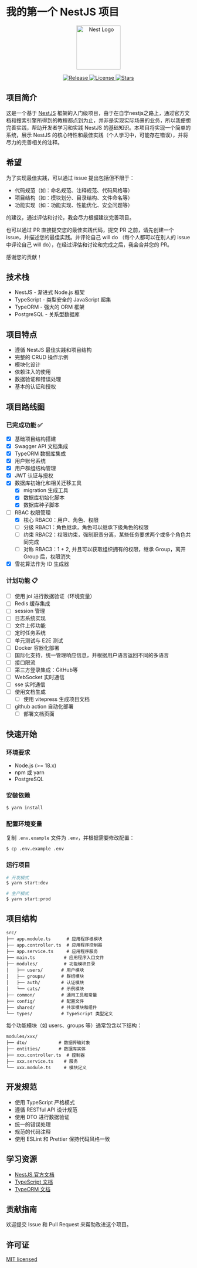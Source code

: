# 我的第一个 NestJS 项目

<p align="center">
  <a href="http://nestjs.com/" target="blank"><img src="https://nestjs.com/img/logo-small.svg" width="120" alt="Nest Logo" /></a>
</p>

<p align="center">
  <a href="https://github.com/fengzai6/my-first-nest/releases/latest">
    <img src="https://img.shields.io/github/v/release/fengzai6/my-first-nest" alt="Release">
  </a>
  <a href="https://github.com/fengzai6/my-first-nest/blob/master/LICENSE">
    <img src="https://img.shields.io/github/license/fengzai6/my-first-nest" alt="License">
  </a>
  <a href="https://github.com/fengzai6/my-first-nest/stargazers">
    <img src="https://img.shields.io/github/stars/fengzai6/my-first-nest" alt="Stars">
  </a>
</p>

## 项目简介

这是一个基于 [NestJS](https://nestjs.com/) 框架的入门级项目，由于在自学nestjs之路上，通过官方文档和搜索引擎所得到的教程都点到为止，并非是实现实际场景的业务，所以我便想完善实践，帮助开发者学习和实践 NestJS 的基础知识。本项目将实现一个简单的系统，展示 NestJS 的核心特性和最佳实践（个人学习中，可能存在错误），并将尽力的完善相关的注释。

## 希望

为了实现最佳实践，可以通过 issue 提出包括但不限于：

- 代码规范（如：命名规范、注释规范、代码风格等）
- 项目结构（如：模块划分、目录结构、文件命名等）
- 功能实现（如：功能实现、性能优化、安全问题等）

的建议，通过评估和讨论，我会尽力根据建议完善项目。

也可以通过 PR 直接提交您的最佳实践代码，提交 PR 之前，请先创建一个 issue，并描述您的最佳实践。并评论自己 will do （每个人都可以在别人的 issue 中评论自己 will do），在经过评估和讨论和完成之后，我会合并您的 PR。

感谢您的贡献！

## 技术栈

- NestJS - 渐进式 Node.js 框架
- TypeScript - 类型安全的 JavaScript 超集
- TypeORM - 强大的 ORM 框架
- PostgreSQL - 关系型数据库

## 项目特点

- 遵循 NestJS 最佳实践和项目结构
- 完整的 CRUD 操作示例
- 模块化设计
- 依赖注入的使用
- 数据验证和错误处理
- 基本的认证和授权

## 项目路线图

### 已完成功能 ✅

- [x] 基础项目结构搭建
- [x] Swagger API 文档集成
- [x] TypeORM 数据库集成
- [x] 用户账号系统
- [x] 用户群组结构管理
- [x] JWT 认证与授权
- [x] 数据库初始化和相关迁移工具
  - [x] migration 生成工具
  - [x] 数据库初始化脚本
  - [x] 数据库种子脚本
- [ ] RBAC 权限管理
  - [x] 核心 RBAC0：用户、角色、权限
  - [ ] 分级 RBAC1：角色继承，角色可以继承下级角色的权限
  - [ ] 约束 RBAC2：权限约束，强制职责分离，某些任务要求两个或多个角色共同完成
  - [ ] 对称 RBAC3：1 + 2, 并且可以获取组织拥有的权限，继承 Group，离开 Group 后，权限消失
- [x] 雪花算法作为 ID 生成器

### 计划功能 📋

- [ ] 使用 joi 进行数据验证（环境变量）
- [ ] Redis 缓存集成
- [ ] session 管理
- [ ] 日志系统实现
- [ ] 文件上传功能
- [ ] 定时任务系统
- [ ] 单元测试与 E2E 测试
- [ ] Docker 容器化部署
- [ ] 国际化支持，统一管理响应信息，并根据用户语言返回不同的多语言
- [ ] 接口限流
- [ ] 第三方登录集成：GitHub等
- [ ] WebSocket 实时通信
- [ ] sse 实时通信
- [ ] 使用文档生成
  - [ ] 使用 vitepress 生成项目文档
- [ ] github action 自动化部署
  - [ ] 部署文档页面

## 快速开始

### 环境要求

- Node.js (>= 18.x)
- npm 或 yarn
- PostgreSQL

### 安装依赖

```bash
$ yarn install
```

### 配置环境变量

复制 `.env.example` 文件为 `.env`，并根据需要修改配置：

```bash
$ cp .env.example .env
```

### 运行项目

```bash
# 开发模式
$ yarn start:dev

# 生产模式
$ yarn start:prod
```

## 项目结构

```
src/
├── app.module.ts      # 应用程序根模块
├── app.controller.ts  # 应用程序控制器
├── app.service.ts     # 应用程序服务
├── main.ts           # 应用程序入口文件
├── modules/          # 功能模块目录
│   ├── users/       # 用户模块
│   ├── groups/      # 群组模块
│   ├── auth/        # 认证模块
│   └── cats/        # 示例模块
├── common/          # 通用工具和常量
├── config/          # 配置文件
├── shared/          # 共享模块和组件
└── types/           # TypeScript 类型定义
```

每个功能模块（如 users、groups 等）通常包含以下结构：

```
modules/xxx/
├── dto/            # 数据传输对象
├── entities/       # 数据库实体
├── xxx.controller.ts  # 控制器
├── xxx.service.ts    # 服务
└── xxx.module.ts     # 模块定义
```

## 开发规范

- 使用 TypeScript 严格模式
- 遵循 RESTful API 设计规范
- 使用 DTO 进行数据验证
- 统一的错误处理
- 规范的代码注释
- 使用 ESLint 和 Prettier 保持代码风格一致

## 学习资源

- [NestJS 官方文档](https://docs.nestjs.com)
- [TypeScript 文档](https://www.typescriptlang.org/docs)
- [TypeORM 文档](https://typeorm.io)

## 贡献指南

欢迎提交 Issue 和 Pull Request 来帮助改进这个项目。

## 许可证

[MIT licensed](LICENSE)

